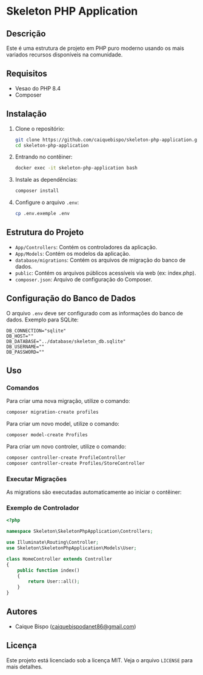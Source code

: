 # Skeleton PHP Application

## Descrição

Este é uma estrutura de projeto em PHP puro moderno usando os mais variados recursos disponíveis na comunidade.

## Requisitos

- Vesao do PHP 8.4
- Composer

## Instalação

1. Clone o repositório:
    ```sh
    git clone https://github.com/caiquebispo/skeleton-php-application.git
    cd skeleton-php-application
    ```
2. Entrando no contêiner:
    ```sh
    docker exec -it skeleton-php-application bash
    ```
   
3. Instale as dependências:
    ```sh
    composer install
    ```

4. Configure o arquivo `.env`:
    ```sh
    cp .env.exemple .env
    ```

## Estrutura do Projeto

- `App/Controllers`: Contém os controladores da aplicação.
- `App/Models`: Contém os modelos da aplicação.
- `database/migrations`: Contém os arquivos de migração do banco de dados.
- `public`: Contém os arquivos públicos acessíveis via web (ex: index.php).
- `composer.json`: Arquivo de configuração do Composer.

## Configuração do Banco de Dados

O arquivo `.env` deve ser configurado com as informações do banco de dados. Exemplo para SQLite:

```dotenv
DB_CONNECTION="sqlite"
DB_HOST=""
DB_DATABASE="../database/skeleton_db.sqlite"
DB_USERNAME=""
DB_PASSWORD=""
```

## Uso

### Comandos
Para criar uma nova migração, utilize o comando:

```sh
composer migration-create profiles
```
Para criar um novo model, utilize o comando:

```sh
composer model-create Profiles
```
Para criar um novo controler, utilize o comando:

```sh
composer controller-create ProfileController
composer controller-create Profiles/StoreController
```

### Executar Migrações

As migrations são executadas automaticamente ao iniciar o contêiner:

### Exemplo de Controlador

```php
<?php

namespace Skeleton\SkeletonPhpApplication\Controllers;

use Illuminate\Routing\Controller;
use Skeleton\SkeletonPhpApplication\Models\User;

class HomeController extends Controller
{
    public function index()
    {
        return User::all();
    }
}
```

## Autores

- Caique Bispo (caiquebispodanet86@gmail.com)

## Licença

Este projeto está licenciado sob a licença MIT. Veja o arquivo `LICENSE` para mais detalhes.

